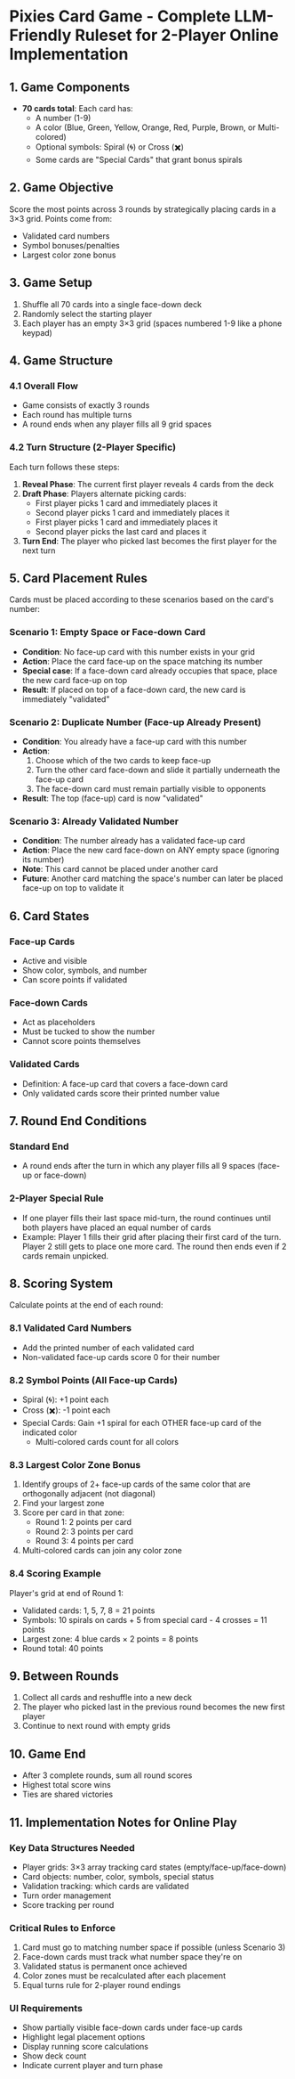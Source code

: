 # Pixies Card Game - Complete LLM-Friendly Ruleset for 2-Player Online Implementation

## 1. Game Components

- **70 cards total**: Each card has:
  - A number (1-9)
  - A color (Blue, Green, Yellow, Orange, Red, Purple, Brown, or Multi-colored)
  - Optional symbols: Spiral (🌀) or Cross (✖️)
  - Some cards are "Special Cards" that grant bonus spirals

## 2. Game Objective

Score the most points across 3 rounds by strategically placing cards in a 3×3 grid. Points come from:

- Validated card numbers
- Symbol bonuses/penalties
- Largest color zone bonus

## 3. Game Setup

1. Shuffle all 70 cards into a single face-down deck
2. Randomly select the starting player
3. Each player has an empty 3×3 grid (spaces numbered 1-9 like a phone keypad)

## 4. Game Structure

### 4.1 Overall Flow

- Game consists of exactly 3 rounds
- Each round has multiple turns
- A round ends when any player fills all 9 grid spaces

### 4.2 Turn Structure (2-Player Specific)

Each turn follows these steps:

1. **Reveal Phase**: The current first player reveals 4 cards from the deck
2. **Draft Phase**: Players alternate picking cards:
   - First player picks 1 card and immediately places it
   - Second player picks 1 card and immediately places it
   - First player picks 1 card and immediately places it
   - Second player picks the last card and places it
3. **Turn End**: The player who picked last becomes the first player for the next turn

## 5. Card Placement Rules

Cards must be placed according to these scenarios based on the card's number:

### Scenario 1: Empty Space or Face-down Card

- **Condition**: No face-up card with this number exists in your grid
- **Action**: Place the card face-up on the space matching its number
- **Special case**: If a face-down card already occupies that space, place the new card face-up on top
- **Result**: If placed on top of a face-down card, the new card is immediately "validated"

### Scenario 2: Duplicate Number (Face-up Already Present)

- **Condition**: You already have a face-up card with this number
- **Action**:
  1. Choose which of the two cards to keep face-up
  2. Turn the other card face-down and slide it partially underneath the face-up card
  3. The face-down card must remain partially visible to opponents
- **Result**: The top (face-up) card is now "validated"

### Scenario 3: Already Validated Number

- **Condition**: The number already has a validated face-up card
- **Action**: Place the new card face-down on ANY empty space (ignoring its number)
- **Note**: This card cannot be placed under another card
- **Future**: Another card matching the space's number can later be placed face-up on top to validate it

## 6. Card States

### Face-up Cards

- Active and visible
- Show color, symbols, and number
- Can score points if validated

### Face-down Cards

- Act as placeholders
- Must be tucked to show the number
- Cannot score points themselves

### Validated Cards

- Definition: A face-up card that covers a face-down card
- Only validated cards score their printed number value

## 7. Round End Conditions

### Standard End

- A round ends after the turn in which any player fills all 9 spaces (face-up or face-down)

### 2-Player Special Rule

- If one player fills their last space mid-turn, the round continues until both players have placed an equal number of cards
- Example: Player 1 fills their grid after placing their first card of the turn. Player 2 still gets to place one more card. The round then ends even if 2 cards remain unpicked.

## 8. Scoring System

Calculate points at the end of each round:

### 8.1 Validated Card Numbers

- Add the printed number of each validated card
- Non-validated face-up cards score 0 for their number

### 8.2 Symbol Points (All Face-up Cards)

- Spiral (🌀): +1 point each
- Cross (✖️): -1 point each
- Special Cards: Gain +1 spiral for each OTHER face-up card of the indicated color
  - Multi-colored cards count for all colors

### 8.3 Largest Color Zone Bonus

1. Identify groups of 2+ face-up cards of the same color that are orthogonally adjacent (not diagonal)
2. Find your largest zone
3. Score per card in that zone:
   - Round 1: 2 points per card
   - Round 2: 3 points per card
   - Round 3: 4 points per card
4. Multi-colored cards can join any color zone

### 8.4 Scoring Example

Player's grid at end of Round 1:

- Validated cards: 1, 5, 7, 8 = 21 points
- Symbols: 10 spirals on cards + 5 from special card - 4 crosses = 11 points
- Largest zone: 4 blue cards × 2 points = 8 points
- Round total: 40 points

## 9. Between Rounds

1. Collect all cards and reshuffle into a new deck
2. The player who picked last in the previous round becomes the new first player
3. Continue to next round with empty grids

## 10. Game End

- After 3 complete rounds, sum all round scores
- Highest total score wins
- Ties are shared victories

## 11. Implementation Notes for Online Play

### Key Data Structures Needed

- Player grids: 3×3 array tracking card states (empty/face-up/face-down)
- Card objects: number, color, symbols, special status
- Validation tracking: which cards are validated
- Turn order management
- Score tracking per round

### Critical Rules to Enforce

1. Card must go to matching number space if possible (unless Scenario 3)
2. Face-down cards must track what number space they're on
3. Validated status is permanent once achieved
4. Color zones must be recalculated after each placement
5. Equal turns rule for 2-player round endings

### UI Requirements

- Show partially visible face-down cards under face-up cards
- Highlight legal placement options
- Display running score calculations
- Show deck count
- Indicate current player and turn phase
